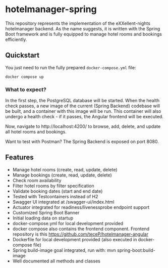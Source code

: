 # hotelmanager-spring
This repository represents the implementation of the eXXellent-nights hotelmanager backend. As the name suggests, it is written with the Spring Boot framework and is fully equipped to manage hotel rooms and bookings efficiently.

## Quickstart

You just need to run the fully prepared `docker-compose.yml` file:
````shell
docker compose up
````

### What to expect?

In the first step, the PostgreSQL database will be started. When the health check passes, a new image of the current (Spring Backend) codebase will be built, and a container with this image will be run. This container will also undergo a health check - if it passes, the Angular frontend will be executed.

Now, navigate to http://localhost:4200/ to browse, add, delete, and update all hotel rooms and bookings.

Want to test with Postman? The Spring Backend is exposed on port 8080.

## Features

- Manage hotel rooms (create, read, update, delete)
- Manage bookings (create, read, update, delete)
- Check room availability
- Filter hotel rooms by filter specification
- Validate booking dates (start and end date)
- Tested with Testcontainers instead of H2
- Swagger UI integrated at /swagger-ui/index.html
- Actuator integrated for readiness/livenessprobe endpoint support
- Customized Spring Boot Banner
- Initial loading data on startup
- docker-compose.yml for local development provided
- docker compose also contains the frontend component. Frontend repository is this https://github.com/teceP/hotelmanager-angular
- Dockerfile for local development provided (also executed in docker-compose file)
- Spring build-image goal integrated, run with: mvn spring-boot:build-image
- Well documented all methods and classes